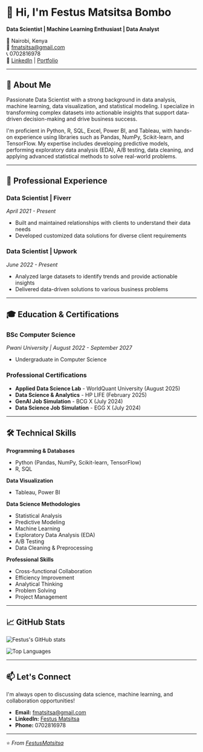 # 👋 Hi, I'm Festus Matsitsa Bombo

**Data Scientist | Machine Learning Enthusiast | Data Analyst**

📍 Nairobi, Kenya  
📧 fmatsitsa@gmail.com  
📞 0702816978  
🔗 [LinkedIn](http://www.linkedin.com/in/festus-matsitsa) | [Portfolio](https://github.com/FestusMatsitsa)

---

## 🚀 About Me

Passionate Data Scientist with a strong background in data analysis, machine learning, data visualization, and statistical modeling. I specialize in transforming complex datasets into actionable insights that support data-driven decision-making and drive business success.

I'm proficient in Python, R, SQL, Excel, Power BI, and Tableau, with hands-on experience using libraries such as Pandas, NumPy, Scikit-learn, and TensorFlow. My expertise includes developing predictive models, performing exploratory data analysis (EDA), A/B testing, data cleaning, and applying advanced statistical methods to solve real-world problems.

---

## 💼 Professional Experience

### **Data Scientist** | Fiverr
_April 2021 - Present_
- Built and maintained relationships with clients to understand their data needs
- Developed customized data solutions for diverse client requirements

### **Data Scientist** | Upwork
_June 2022 - Present_
- Analyzed large datasets to identify trends and provide actionable insights
- Delivered data-driven solutions to various business problems

---

## 🎓 Education & Certifications

### **BSc Computer Science**
_Pwani University | August 2022 - September 2027_
- Undergraduate in Computer Science

### **Professional Certifications**
- **Applied Data Science Lab** - WorldQuant University (August 2025)
- **Data Science & Analytics** - HP LIFE (February 2025)
- **GenAI Job Simulation** - BCG X (July 2024)
- **Data Science Job Simulation** - EGG X (July 2024)

---

## 🛠️ Technical Skills

**Programming & Databases**
- Python (Pandas, NumPy, Scikit-learn, TensorFlow)
- R, SQL

**Data Visualization**
- Tableau, Power BI

**Data Science Methodologies**
- Statistical Analysis
- Predictive Modeling
- Machine Learning
- Exploratory Data Analysis (EDA)
- A/B Testing
- Data Cleaning & Preprocessing

**Professional Skills**
- Cross-functional Collaboration
- Efficiency Improvement
- Analytical Thinking
- Problem Solving
- Project Management

---

## 📈 GitHub Stats

![Festus's GitHub stats](https://github-readme-stats.vercel.app/api?username=FestusMatsitsa&show_icons=true&theme=radical)

![Top Languages](https://github-readme-stats.vercel.app/api/top-langs/?username=FestusMatsitsa&layout=compact&theme=radical)

---

## 📫 Let's Connect

I'm always open to discussing data science, machine learning, and collaboration opportunities!

- **Email:** fmatsitsa@gmail.com
- **LinkedIn:** [Festus Matsitsa](http://www.linkedin.com/in/festus-matsitsa)
- **Phone:** 0702816978

---

⭐ *From [FestusMatsitsa](https://github.com/FestusMatsitsa)*
